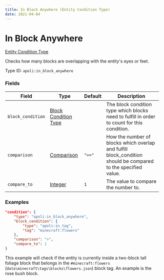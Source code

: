 ```yaml
---
title: In Block Anywhere (Entity Condition Type)
date: 2021-04-04
---
```


# In Block Anywhere

[Entity Condition Type](../entity_condition_types.md)

Checks how many blocks are overlapping with the entity's eyes or feet.

Type ID: `apoli:in_block_anywhere`


### Fields

Field  | Type | Default | Description
-------|------|---------|-------------
`block_condition` | [Block Condition Type](../block_condition_types.md) | |  The block condition type which blocks need to fulfill in order to count for this condition.
`comparison` | [Comparison](../data_types/comparison.md) | `">="` |  How the number of blocks which overlap and fulfill block_condition should be compared to the specified value.
`compare_to` | [Integer](../data_types/integer.md) | `1` |  The value to compare the number to.


### Examples

```json
"condition": {
    "type": "apoli:in_block_anywhere",
    "block_condition": {
        "type": "apoli:in_tag",
        "tag": "minecraft:flowers"
    },
    "comparison": ">",
    "compare_to": 1
}
```

This example will check if the entity is currently inside a two-block tall foliage block that belongs in the `#minecraft:flowers` (`data\minecraft\tags\blocks\flowers.json`) block tag. An example is the rose bush block.
